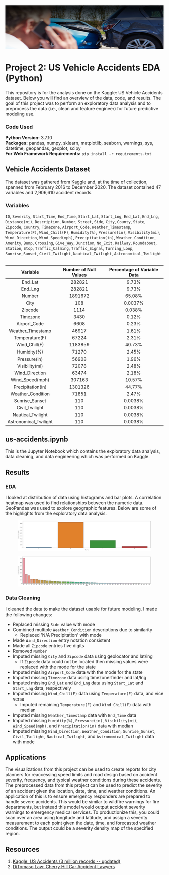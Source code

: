 <img src="Images/car-accidents-banner-resized.jpg">

# Project 2: US Vehicle Accidents EDA (Python)

This repository is for the analysis done on the Kaggle: US Vehicle Accidents dataset. Below you will find an overview of the data, code, and results. The goal of this project was to perform an exploratory data analysis and to preprocess the data (i.e., clean and feature engineer) for future predictive modeling use.

### Code Used 

**Python Version:** 3.7.10 <br />
**Packages:** pandas, numpy, sklearn, matplotlib, seaborn, warnings, sys, datetime, geopandas, geoplot, scipy <br />
**For Web Framework Requirements:**  ```pip install -r requirements.txt```  

## Vehicle Accidents Dataset

The dataset was gathered from [Kaggle](https://www.kaggle.com/sobhanmoosavi/us-accidents) and, at the time of collection, spanned from February 2016 to December 2020. The dataset contained 47 variables and 2,906,610 accident records.

### Variables

`ID`, `Severity`, `Start_Time`, `End_Time`, `Start_Lat`, `Start_Lng`, `End_Lat`, `End_Lng`, `Distance(mi)`, `Description`, `Number`, `Street`, `Side`, `City`, `County`, `State`, `Zipcode`, `Country`, `Timezone`, `Airport_Code`, `Weather_Timestamp`, `Temperature(F)`, `Wind_Chill(F)`, `Humidity(%)`, `Pressure(in)`, `Visibility(mi)`, `Wind_Direction`, `Wind_Speed(mph)`, `Precipitation(in)`, `Weather_Condition`, `Amenity`, `Bump`, `Crossing`, `Give_Way`, `Junction`, `No_Exit`, `Railway`, `Roundabout`, `Station`, `Stop`, `Traffic_Calming`, `Traffic_Signal`, `Turning_Loop`, `Sunrise_Sunset`, `Civil_Twilight`, `Nautical_Twilight`, `Astronomical_Twilight`

<div align="center">
<table>
  
| **Variable** | **Number of Null Values** | **Percentage of Variable Data** |
| :-: | :-: | :-: |
| End_Lat | 282821 | 9.73% |
| End_Lng | 282821 | 9.73% |
| Number | 1891672 | 65.08% |
| City | 108 | 0.0037% |
| Zipcode | 1114 | 0.038% |
| Timezone | 3430 | 0.12% |
| Airport_Code | 6608 | 0.23% |
| Weather_Timestamp | 46917 | 1.61% |
| Temperature(F) | 67224 | 2.31% |
| Wind_Chill(F) | 1183859 | 40.73% |
| Humidity(%) | 71270 | 2.45% |
| Pressure(in) | 56908 | 1.96% |
| Visibility(mi) | 72078 | 2.48% |
| Wind_Direction | 63474 | 2.18% |
| Wind_Speed(mph) | 307163 | 10.57% |
| Precipitation(in) | 1301326 | 44.77% |
| Weather_Condition | 71851 | 2.47% |
| Sunrise_Sunset | 110 | 0.0038% |
| Civil_Twilight | 110 | 0.0038% |
| Nautical_Twilight | 110 | 0.0038% |
| Astronomical_Twilight | 110 | 0.0038% |
  
</table>
</div>

## us-accidents.ipynb

This is the Jupyter Notebook which contains the exploratory data analysis, data cleaning, and data engineering which was performed on Kaggle.

## Results

### EDA

I looked at distribution of data using histograms and bar plots. A correlation heatmap was used to find relationships between the numeric data. GeoPandas was used to explore geographic features. Below are some of the highlights from the exploratory data analysis.
  
<figure>
<img src="Images/severity.jpg">
  <figcaption></figcaption>
</figure>

<figure>
<img src="Images/state.jpg">
  <figcaption></figcaption>
</figure>

### Data Cleaning

I cleaned the data to make the dataset usable for future modeling. I made the following changes:
* Replaced missing `Side` value with mode
* Combined multiple `Weather_Condition` descriptions due to similarity
  * Replaced 'N/A Precipitation' with mode
* Made `Wind_Direction` entry notation consistent
* Made all `Zipcode` entries five digits
* Removed `Number`
* Imputed missing `City` and `Zipcode` data using geolocator and lat/lng
  * If `Zipcode` data could not be located then missing values were replaced with the mode for the state
* Imputed missing `Airport_Code` data with the mode for the state
* Imputed missing `Timezone` data using timezonerfinder and lat/lng
* Imputed missing `End_Lat` and `End_Lng` data using `Start_Lat` and `Start_Lng` data, respectively
* Imputed missing `Wind_Chill(F)` data using `Temperature(F)` data, and vice versa
  * Imputed remaining `Temperature(F)` and `Wind_Chill(F)` data with median
* Imputed missing `Weather_Timestamp` data with `End_Time` data
* Imputed missing `Humidity(%)`, `Pressure(in)`, `Visibility(mi)`, `Wind_Speed(mph)`, and `Precipitation(in)` data with median
* Imputed missing `Wind_Direction`, `Weather_Condition`, `Sunrise_Sunset`, `Civil_Twilight`, `Nautical_Twilight`, and `Astronomical_Twilight` data with mode
 

## Applications

The visualizations from this project can be used to create reports for city planners for reaccessing speed limits and road design based on accident severity, frequency, and typical weather conditions during these accidents. The preprocessed data from this project can be used to predict the severity of an accident given the location, date, time, and weather conditions. An application of this is to ensure emergency responders are prepared to handle severe accidents. This would be similar to wildfire warnings for fire departments, but instead this model would output accident severity warnings to emergency medical services. To productionize this, you could scan over an area using longitude and latitude, and assign a severity measurement to each point given the date, time, and forecasted weather conditions. The output could be a severity density map of the specified region.

## Resources

1. [Kaggle: US Accidents (3 million records -- updated)](https://www.kaggle.com/sobhanmoosavi/us-accidents)
2. [DiTomaso Law: Cherry Hill Car Accident Lawyers](https://www.ditomasolaw.com/practice-areas/car-accidents/multi-vehicle-auto-accidents/)
